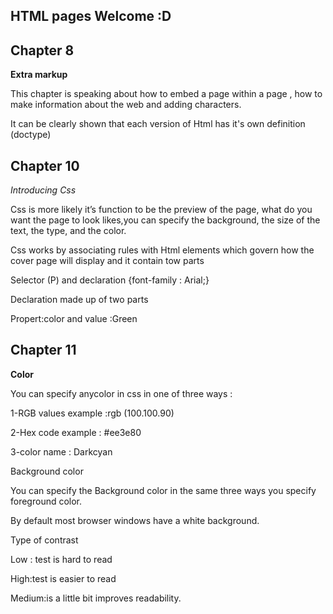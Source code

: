 ## HTML pages Welcome :D

## Chapter 8 

**Extra markup** 

This chapter is speaking about how to embed  a page within a page , how to make information about the web and adding characters. 

It can be clearly shown that each version of Html has it's own definition (doctype) 

## Chapter 10  

*Introducing Css*  

Css is more likely it’s function to be the preview of the page, what do you want the page to look likes,you can specify the background, the size of the text, the type, and the color. 

Css works by associating rules with Html elements which govern how the cover page will display and it contain tow parts  

Selector (P)  and declaration {font-family : Arial;} 

Declaration made up of two parts  

Propert:color and value :Green 

## Chapter 11  

**Color** 

You can specify anycolor in css in one of three ways : 

1-RGB values example :rgb (100.100.90) 

2-Hex code  example : #ee3e80 

3-color name : Darkcyan 

Background color 

You can specify the Background color in the same three ways you specify foreground color. 

By default most browser windows have a white background. 

Type of contrast  

Low : test is hard to read  

High:test is easier to read  

Medium:is a little bit improves readability. 
